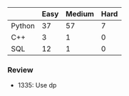 |           | Easy  | Medium | Hard  |
|-----------|-------|--------|-------|
| Python    | 37    | 57     | 7     |
| C++       | 3     | 1      | 0     |
| SQL       | 12    | 1      | 0     |


### Review
* 1335: Use dp